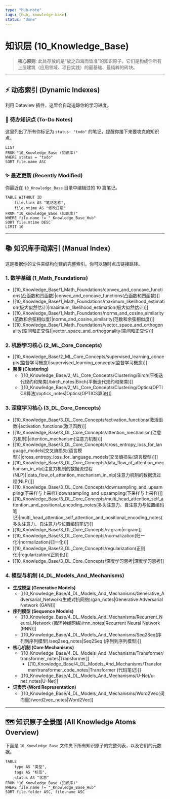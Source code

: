 ```yaml
---
type: "hub-note"
tags: [hub, knowledge-base]
status: "done"
---
```

# 知识层 (10_Knowledge_Base)

> **核心原则**: 此处存放的是“放之四海而皆准”的知识原子。它们是构成你所有上层建筑（应用领域、项目实践）的最基础、最纯粹的砖块。

---

## ⚡ 动态索引 (Dynamic Indexes)

利用 Dataview 插件，这里会自动追踪你的学习进度。

### 📝 待办知识点 (To-Do Notes)
这里列出了所有你标记为 `status: "todo"` 的笔记，提醒你接下来要攻克的知识点。

```dataview
LIST
FROM "10_Knowledge_Base (知识库)"
WHERE status = "todo"
SORT file.name ASC
```

### ✨ 最近更新 (Recently Modified)
你最近在 `10_Knowledge_Base` 目录中编辑过的 10 篇笔记。

```dataview
TABLE WITHOUT ID
	file.link AS "笔记名称",
	file.mtime AS "修改日期"
FROM "10_Knowledge_Base (知识库)"
WHERE file.name != "_Knowledge_Base_Hub"
SORT file.mtime DESC
LIMIT 10
```

---

## 📚 知识库手动索引 (Manual Index)

这是根据你的文件夹结构创建的完整索引。你可以随时点击链接跳转。

### 1. 数学基础 (1_Math_Foundations)
- [[10_Knowledge_Base/1_Math_Foundations/convex_and_concave_functions(凸函数和凹函数)|convex_and_concave_functions(凸函数和凹函数)]]
- [[10_Knowledge_Base/1_Math_Foundations/maximum_likelihood_estimation(极大似然估计)|maximum_likelihood_estimation(极大似然估计)]]
- [[10_Knowledge_Base/1_Math_Foundations/norms_and_cosine_similarity(范数和余弦相似度)|norms_and_cosine_similarity(范数和余弦相似度)]]
- [[10_Knowledge_Base/1_Math_Foundations/vector_space_and_orthogonality(空间和正交性)|vector_space_and_orthogonality(空间和正交性)]]

### 2. 机器学习核心 (2_ML_Core_Concepts)
- [[10_Knowledge_Base/2_ML_Core_Concepts/supervised_learning_concepts(监督学习概念)|supervised_learning_concepts(监督学习概念)]]
- **聚类 (Clustering)**
    - [[10_Knowledge_Base/2_ML_Core_Concepts/Clustering/Birch(平衡迭代规约和聚类)/birch_notes|Birch(平衡迭代规约和聚类)]]
    - [[10_Knowledge_Base/2_ML_Core_Concepts/Clustering/Optics(OPTICS算法)/optics_notes|Optics(OPTICS算法)]]

### 3. 深度学习核心 (3_DL_Core_Concepts)
- [[10_Knowledge_Base/3_DL_Core_Concepts/activation_functions(激活函数)|activation_functions(激活函数)]]
- [[10_Knowledge_Base/3_DL_Core_Concepts/attention_mechanism(注意力机制)|attention_mechanism(注意力机制)]]
- [[10_Knowledge_Base/3_DL_Core_Concepts/cross_entropy_loss_for_language_models[交叉熵损失(语言模型)]|cross_entropy_loss_for_language_models[交叉熵损失(语言模型)]]]
- [[10_Knowledge_Base/3_DL_Core_Concepts/data_flow_of_attention_mechanism_in_nlp[注意力机制的数据流过程(NLP)]|data_flow_of_attention_mechanism_in_nlp[注意力机制的数据流过程(NLP)]]]
- [[10_Knowledge_Base/3_DL_Core_Concepts/downsampling_and_upsampling(下采样与上采样)|downsampling_and_upsampling(下采样与上采样)]]
- [[10_Knowledge_Base/3_DL_Core_Concepts/multi_head_attention_self_attention_and_positional_encoding_notes(多头注意力、自注意力与位置编码笔记)|multi_head_attention_self_attention_and_positional_encoding_notes(多头注意力、自注意力与位置编码笔记)]]
- [[10_Knowledge_Base/3_DL_Core_Concepts/n-gram|n-gram]]
- [[10_Knowledge_Base/3_DL_Core_Concepts/normalization(归一化)|normalization(归一化)]]
- [[10_Knowledge_Base/3_DL_Core_Concepts/regularization(正则化)|regularization(正则化)]]
- [[10_Knowledge_Base/3_DL_Core_Concepts/深度学习思考|深度学习思考]]

### 4. 模型与机制 (4_DL_Models_And_Mechanisms)
- **生成模型 (Generative Models)**
    - [[10_Knowledge_Base/4_DL_Models_And_Mechanisms/Generative_Adversarial_Network(生成对抗网络)/gan_notes|Generative Adversarial Network (GAN)]]
- **序列模型 (Sequence Models)**
    - [[10_Knowledge_Base/4_DL_Models_And_Mechanisms/Recurrent_Neural_Network (循环神经网络)/rnn_notes|Recurrent Neural Network (RNN)]]
    - [[10_Knowledge_Base/4_DL_Models_And_Mechanisms/Seq2Seq(序列到序列模型)/seq2seq_notes|Seq2Seq (序列到序列模型)]]
- **核心机制 (Core Mechanisms)**
    - [[10_Knowledge_Base/4_DL_Models_And_Mechanisms/Transformer/transformer_notes|Transformer]]
        - [[10_Knowledge_Base/4_DL_Models_And_Mechanisms/Transformer/transformer_code_notes|Transformer (代码笔记)]]
    - [[10_Knowledge_Base/4_DL_Models_And_Mechanisms/U-Net/u-net_notes|U-Net]]
- **词表示 (Word Representation)**
    - [[10_Knowledge_Base/4_DL_Models_And_Mechanisms/Word2Vec(词向量)/word2vec_notes|Word2Vec]]

---
## 🗺️ 知识原子全景图 (All Knowledge Atoms Overview)

下面是 `10_Knowledge_Base` 文件夹下所有知识原子的完整列表，以及它们的元数据。

```dataview
TABLE
    type AS "类型",
    tags AS "标签",
    status AS "状态"
FROM "10_Knowledge_Base (知识库)"
WHERE file.name != "_Knowledge_Base_Hub"
SORT file.folder ASC, file.name ASC
```